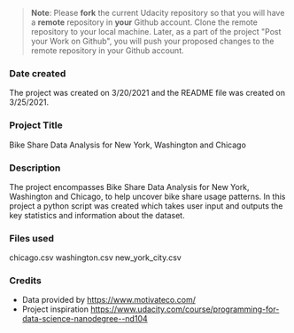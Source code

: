 >**Note**: Please **fork** the current Udacity repository so that you will have a **remote** repository in **your** Github account. Clone the remote repository to your local machine. Later, as a part of the project "Post your Work on Github", you will push your proposed changes to the remote repository in your Github account.

### Date created
The project was created on 3/20/2021 and the README file was created on 3/25/2021.

### Project Title
Bike Share Data Analysis for New York, Washington and Chicago

### Description
The project encompasses Bike Share Data Analysis for New York, Washington and Chicago, to help uncover bike share usage patterns. In this project a python script was created which takes user input and outputs the key statistics and information about the dataset.

### Files used
chicago.csv
washington.csv
new_york_city.csv

### Credits
- Data provided by https://www.motivateco.com/
- Project inspiration https://www.udacity.com/course/programming-for-data-science-nanodegree--nd104
